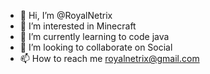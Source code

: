 - 👋 Hi, I’m @RoyalNetrix
- 👀 I’m interested in Minecraft
- 🌱 I’m currently learning to code java
- 💞️ I’m looking to collaborate on Social
- 📫 How to reach me royalnetrix@gmail.com

<!---
RoyalNetrix/RoyalNetrix is a ✨ special ✨ repository because its `README.md` (this file) appears on your GitHub profile.
You can click the Preview link to take a look at your changes.
--->
